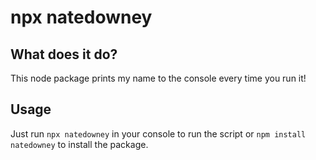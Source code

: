 # npx natedowney

## What does it do?

This node package prints my name to the console every time you run it!

## Usage

Just run ```npx natedowney``` in your console to run the script or ```npm install natedowney``` to install the package.